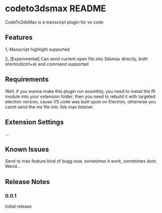 # codeto3dsmax README

CodeTo3dsMax is a maxscirpt plugin for vs code

## Features

1, Maxscript highlight supported

2, [Experimental] Can send current open file into 3dsmax directly, both shortcut(ctrl+e) and command supported

## Requirements

Well, if you wanna make this plugin run soomthly, you need to install the ffi module into your extension folder, then you need to rebuild it with targeted electron version, cause VS code was built upon on Electron, otherwise you cannt send the ms file into 3ds max listener.

## Extension Settings

...
## Known Issues

Send to max feature kind of bugg now, sometimes it work, sometimes dont. 
Weird...

## Release Notes



### 0.0.1

Initial release


